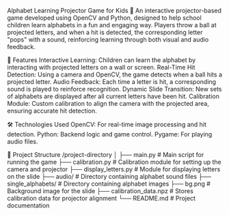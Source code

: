 Alphabet Learning Projector Game for Kids 🎯
An interactive projector-based game developed using OpenCV and Python, designed to help school children learn alphabets in a fun and engaging way. Players throw a ball at projected letters, and when a hit is detected, the corresponding letter "pops" with a sound, reinforcing learning through both visual and audio feedback.

🚀 Features
Interactive Learning: Children can learn the alphabet by interacting with projected letters on a wall or screen.
Real-Time Hit Detection: Using a camera and OpenCV, the game detects when a ball hits a projected letter.
Audio Feedback: Each time a letter is hit, a corresponding sound is played to reinforce recognition.
Dynamic Slide Transition: New sets of alphabets are displayed after all current letters have been hit.
Calibration Module: Custom calibration to align the camera with the projected area, ensuring accurate hit detection.

🛠️ Technologies Used
OpenCV: For real-time image processing and hit detection.
Python: Backend logic and game control.
Pygame: For playing audio files.

📂 Project Structure
/project-directory
│
├── main.py                # Main script for running the game
├── calibration.py         # Calibration module for setting up the camera and projector
├── display_letters.py     # Module for displaying letters on the slide
├── audio/                 # Directory containing alphabet sound files
├── single_alphabets/      # Directory containing alphabet images
├── bg.png                 # Background image for the slide
├── calibration_data.npz   # Stores calibration data for projector alignment
└── README.md              # Project documentation
